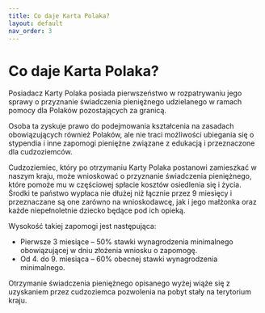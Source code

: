 ```yaml
---
title: Co daje Karta Polaka?
layout: default
nav_order: 3
---
```


# Co daje Karta Polaka?

Posiadacz Karty Polaka posiada pierwszeństwo w rozpatrywaniu jego sprawy o przyznanie świadczenia pieniężnego udzielanego w ramach pomocy dla Polaków pozostających za granicą.

Osoba ta zyskuje prawo do podejmowania kształcenia na zasadach obowiązujących również Polaków, ale nie traci możliwości ubiegania się o stypendia i inne zapomogi pieniężne związane z edukacją i przeznaczone dla cudzoziemców.

Cudzoziemiec, który po otrzymaniu Karty Polaka postanowi zamieszkać w naszym kraju, może wnioskować o przyznanie świadczenia pieniężnego, które pomoże mu w częściowej spłacie kosztów osiedlenia się i życia. Środki te państwo wypłaca nie dłużej niż łącznie przez 9 miesięcy i przeznaczane są one zarówno na wnioskodawcę, jak i jego małżonka oraz każde niepełnoletnie dziecko będące pod ich opieką.

Wysokość takiej zapomogi jest następująca:

- Pierwsze 3 miesiące – 50% stawki wynagrodzenia minimalnego obowiązującej w dniu złożenia wniosku o zapomogę.
- Od 4. do 9. miesiąca – 60% obecnej stawki wynagrodzenia minimalnego.

Otrzymanie świadczenia pieniężnego opisanego wyżej wiąże się z uzyskaniem przez cudzoziemca pozwolenia na pobyt stały na terytorium kraju.
